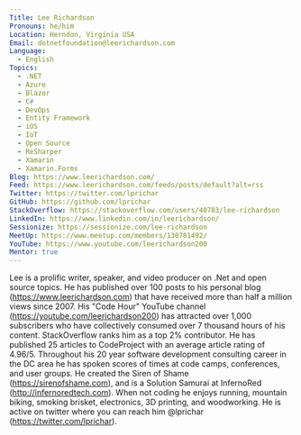 ```yaml
---
Title: Lee Richardson
Pronouns: he/him
Location: Herndon, Virginia USA
Email: dotnetfoundation@leerichardson.com
Language:
  - English
Topics:
  - .NET
  - Azure
  - Blazor
  - C#
  - DevOps
  - Entity Framework
  - iOS
  - IoT
  - Open Source
  - ReSharper
  - Xamarin
  - Xamarin.Forms
Blog: https://www.leerichardson.com/
Feed: https://www.leerichardson.com/feeds/posts/default?alt=rss
Twitter: https://twitter.com/lprichar
GitHub: https://github.com/lprichar
StackOverflow: https://stackoverflow.com/users/40783/lee-richardson
LinkedIn: https://www.linkedin.com/in/leerichardson/
Sessionize: https://sessionize.com/lee-richardson
MeetUp: https://www.meetup.com/members/130781492/
YouTube: https://www.youtube.com/leerichardson200
Mentor: true
---
```

Lee is a prolific writer, speaker, and video producer on .Net and open source topics.  He has published over 100 posts to his personal blog (https://www.leerichardson.com) that have received more than half a million views since 2007.  His "Code Hour" YouTube channel (https://youtube.com/leerichardson200) has attracted over 1,000 subscribers who have collectively consumed over 7 thousand hours of his content.  StackOverflow ranks him as a top 2% contributor.  He has published 25 articles to CodeProject with an average article rating of 4.96/5.  Throughout his 20 year software development consulting career in the DC area he has spoken scores of times at code camps, conferences, and user groups.  He created the Siren of Shame (https://sirenofshame.com), and is a Solution Samurai at InfernoRed (http://infernoredtech.com).  When not coding he enjoys running, mountain biking, smoking brisket, electronics, 3D printing, and woodworking.  He is active on twitter where you can reach him @lprichar (https://twitter.com/lprichar). 

